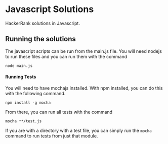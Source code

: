 Javascript Solutions
====================
HackerRank solutions in Javascript.

## Running the solutions
The javascript scripts can be run from the main.js file. You will need nodejs to run these files and you can run them with the command
```
node main.js
```

#### Running Tests
You will need to have mochajs installed. With npm installed, you can do this with the following command.
```
npm install -g mocha
```

From there, you can run all tests with the command
```
mocha **/test.js
```

If you are with a directory with a test file, you can simply run the `mocha` command to run tests from just that module.
